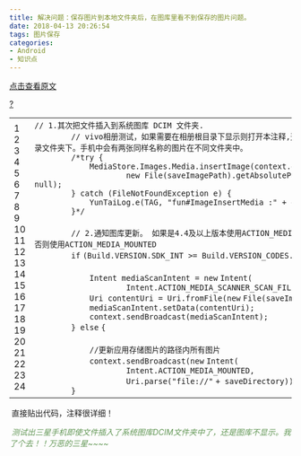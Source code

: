 ```yaml
---
title: 解决问题：保存图片到本地文件夹后，在图库里看不到保存的图片问题。
date: 2018-04-13 20:26:54
tags: 图片保存
categories: 
- Android
- 知识点
---
```


[点击查看原文](https://www.cnblogs.com/bugzone/p/ACTION_MEDIA_SCANNER_SCAN_FILE.html)

<!-- more -->

<div id="cnblogs_post_body" class="blogpost-body ">
    <div class="cnblogs_Highlighter sh-gutter">
<div><div id="highlighter_135922" class="syntaxhighlighter  java"><div class="toolbar"><span><a href="#" class="toolbar_item command_help help">?</a></span></div><table border="0" cellpadding="0" cellspacing="0"><tbody><tr><td class="gutter"><div class="line number1 index0 alt2">1</div><div class="line number2 index1 alt1">2</div><div class="line number3 index2 alt2">3</div><div class="line number4 index3 alt1">4</div><div class="line number5 index4 alt2">5</div><div class="line number6 index5 alt1">6</div><div class="line number7 index6 alt2">7</div><div class="line number8 index7 alt1">8</div><div class="line number9 index8 alt2">9</div><div class="line number10 index9 alt1">10</div><div class="line number11 index10 alt2">11</div><div class="line number12 index11 alt1">12</div><div class="line number13 index12 alt2">13</div><div class="line number14 index13 alt1">14</div><div class="line number15 index14 alt2">15</div><div class="line number16 index15 alt1">16</div><div class="line number17 index16 alt2">17</div><div class="line number18 index17 alt1">18</div><div class="line number19 index18 alt2">19</div><div class="line number20 index19 alt1">20</div><div class="line number21 index20 alt2">21</div><div class="line number22 index21 alt1">22</div><div class="line number23 index22 alt2">23</div><div class="line number24 index23 alt1">24</div></td><td class="code"><div class="container"><div class="line number1 index0 alt2"><code class="java comments">// 1.其次把文件插入到系统图库 DCIM 文件夹.</code></div><div class="line number2 index1 alt1"><code class="java spaces">&nbsp;&nbsp;&nbsp;&nbsp;&nbsp;&nbsp;&nbsp;&nbsp;</code><code class="java comments">// vivo相册测试，如果需要在相册根目录下显示则打开本注释,这样会复制一份图片到根目录文件夹下。手机中会有两张同样名称的图片在不同文件夹中。</code></div><div class="line number3 index2 alt2"><code class="java spaces">&nbsp;&nbsp;&nbsp;&nbsp;&nbsp;&nbsp;&nbsp;&nbsp;</code><code class="java comments">/*try {</code></div><div class="line number4 index3 alt1"><code class="java spaces">&nbsp;&nbsp;&nbsp;&nbsp;&nbsp;&nbsp;&nbsp;&nbsp;&nbsp;&nbsp;&nbsp;&nbsp;</code><code class="java comments">MediaStore.Images.Media.insertImage(context.getContentResolver(),</code></div><div class="line number5 index4 alt2"><code class="java spaces">&nbsp;&nbsp;&nbsp;&nbsp;&nbsp;&nbsp;&nbsp;&nbsp;&nbsp;&nbsp;&nbsp;&nbsp;&nbsp;&nbsp;&nbsp;&nbsp;&nbsp;&nbsp;&nbsp;&nbsp;</code><code class="java comments">new File(saveImagePath).getAbsolutePath(), this.saveName, null);</code></div><div class="line number6 index5 alt1"><code class="java spaces">&nbsp;&nbsp;&nbsp;&nbsp;&nbsp;&nbsp;&nbsp;&nbsp;</code><code class="java comments">} catch (FileNotFoundException e) {</code></div><div class="line number7 index6 alt2"><code class="java spaces">&nbsp;&nbsp;&nbsp;&nbsp;&nbsp;&nbsp;&nbsp;&nbsp;&nbsp;&nbsp;&nbsp;&nbsp;</code><code class="java comments">YunTaiLog.e(TAG, "fun#ImageInsertMedia :" + e);</code></div><div class="line number8 index7 alt1"><code class="java spaces">&nbsp;&nbsp;&nbsp;&nbsp;&nbsp;&nbsp;&nbsp;&nbsp;</code><code class="java comments">}*/</code></div><div class="line number9 index8 alt2">&nbsp;</div><div class="line number10 index9 alt1"><code class="java spaces">&nbsp;&nbsp;&nbsp;&nbsp;&nbsp;&nbsp;&nbsp;&nbsp;</code><code class="java comments">// 2.通知图库更新。 如果是4.4及以上版本使用ACTION_MEDIA_SCANNER_SCAN_FILE，否则使用ACTION_MEDIA_MOUNTED</code></div><div class="line number11 index10 alt2"><code class="java spaces">&nbsp;&nbsp;&nbsp;&nbsp;&nbsp;&nbsp;&nbsp;&nbsp;</code><code class="java keyword">if</code> <code class="java plain">(Build.VERSION.SDK_INT &gt;= Build.VERSION_CODES.KITKAT) {</code></div><div class="line number12 index11 alt1">&nbsp;</div><div class="line number13 index12 alt2"><code class="java spaces">&nbsp;&nbsp;&nbsp;&nbsp;&nbsp;&nbsp;&nbsp;&nbsp;&nbsp;&nbsp;&nbsp;&nbsp;</code><code class="java plain">Intent mediaScanIntent = </code><code class="java keyword">new</code> <code class="java plain">Intent(</code></div><div class="line number14 index13 alt1"><code class="java spaces">&nbsp;&nbsp;&nbsp;&nbsp;&nbsp;&nbsp;&nbsp;&nbsp;&nbsp;&nbsp;&nbsp;&nbsp;&nbsp;&nbsp;&nbsp;&nbsp;&nbsp;&nbsp;&nbsp;&nbsp;</code><code class="java plain">Intent.ACTION_MEDIA_SCANNER_SCAN_FILE);</code></div><div class="line number15 index14 alt2"><code class="java spaces">&nbsp;&nbsp;&nbsp;&nbsp;&nbsp;&nbsp;&nbsp;&nbsp;&nbsp;&nbsp;&nbsp;&nbsp;</code><code class="java plain">Uri contentUri = Uri.fromFile(</code><code class="java keyword">new</code> <code class="java plain">File(saveImagePath));</code></div><div class="line number16 index15 alt1"><code class="java spaces">&nbsp;&nbsp;&nbsp;&nbsp;&nbsp;&nbsp;&nbsp;&nbsp;&nbsp;&nbsp;&nbsp;&nbsp;</code><code class="java plain">mediaScanIntent.setData(contentUri);</code></div><div class="line number17 index16 alt2"><code class="java spaces">&nbsp;&nbsp;&nbsp;&nbsp;&nbsp;&nbsp;&nbsp;&nbsp;&nbsp;&nbsp;&nbsp;&nbsp;</code><code class="java plain">context.sendBroadcast(mediaScanIntent);</code></div><div class="line number18 index17 alt1"><code class="java spaces">&nbsp;&nbsp;&nbsp;&nbsp;&nbsp;&nbsp;&nbsp;&nbsp;</code><code class="java plain">} </code><code class="java keyword">else</code> <code class="java plain">{</code></div><div class="line number19 index18 alt2">&nbsp;</div><div class="line number20 index19 alt1"><code class="java spaces">&nbsp;&nbsp;&nbsp;&nbsp;&nbsp;&nbsp;&nbsp;&nbsp;&nbsp;&nbsp;&nbsp;&nbsp;</code><code class="java comments">//更新应用存储图片的路径内所有图片</code></div><div class="line number21 index20 alt2"><code class="java spaces">&nbsp;&nbsp;&nbsp;&nbsp;&nbsp;&nbsp;&nbsp;&nbsp;&nbsp;&nbsp;&nbsp;&nbsp;</code><code class="java plain">context.sendBroadcast(</code><code class="java keyword">new</code> <code class="java plain">Intent(</code></div><div class="line number22 index21 alt1"><code class="java spaces">&nbsp;&nbsp;&nbsp;&nbsp;&nbsp;&nbsp;&nbsp;&nbsp;&nbsp;&nbsp;&nbsp;&nbsp;&nbsp;&nbsp;&nbsp;&nbsp;&nbsp;&nbsp;&nbsp;&nbsp;</code><code class="java plain">Intent.ACTION_MEDIA_MOUNTED,</code></div><div class="line number23 index22 alt2"><code class="java spaces">&nbsp;&nbsp;&nbsp;&nbsp;&nbsp;&nbsp;&nbsp;&nbsp;&nbsp;&nbsp;&nbsp;&nbsp;&nbsp;&nbsp;&nbsp;&nbsp;&nbsp;&nbsp;&nbsp;&nbsp;</code><code class="java plain">Uri.parse(</code><code class="java string">"file://"</code> <code class="java plain">+ saveDirectory)));</code></div><div class="line number24 index23 alt1"><code class="java spaces">&nbsp;&nbsp;&nbsp;&nbsp;&nbsp;&nbsp;&nbsp;&nbsp;</code><code class="java plain">}</code></div></div></td></tr></tbody></table></div></div>
</div>
<p>&nbsp;直接贴出代码，注释很详细！</p>
<p>&nbsp;<span style="color: #629755; font-style: italic;">测试出三星手机即使文件插入了系统图库DCIM文件夹中了，还是图库不显示。我了个去！！万恶的三星~~~~</span></p>
</div>